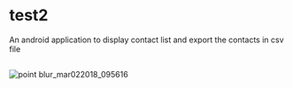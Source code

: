 # test2
An android application to display contact list and export the contacts in csv file 

##

![point blur_mar022018_095616](https://user-images.githubusercontent.com/20254963/36883458-73f91930-1e00-11e8-9bcc-9562a7df8d86.jpg)

##
